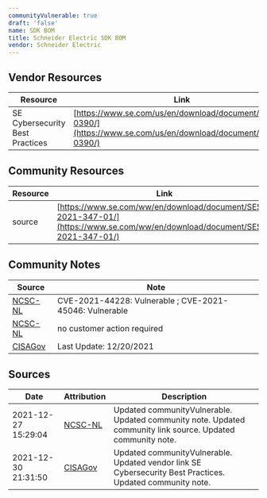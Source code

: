 ```yaml
---
communityVulnerable: true
draft: 'false'
name: SDK BOM
title: Schneider Electric SDK BOM
vendor: Schneider Electric
---
```


## Vendor Resources
| Resource | Link |
| --- | --- |
| SE Cybersecurity Best Practices | [https://www.se.com/us/en/download/document/7EN52-0390/](https://www.se.com/us/en/download/document/7EN52-0390/) |

## Community Resources
| Resource | Link |
| --- | --- |
| source | [https://www.se.com/ww/en/download/document/SESB-2021-347-01/](https://www.se.com/ww/en/download/document/SESB-2021-347-01/) |

## Community Notes
| Source | Note |
| --- | --- |
| [NCSC-NL](https://github.com/NCSC-NL/log4shell/blob/main/software/README.md) | CVE-2021-44228: Vulnerable ; CVE-2021-45046: Vulnerable </ul> |
| [NCSC-NL](https://github.com/NCSC-NL/log4shell/blob/main/software/README.md) | no customer action required |
| [CISAGov](https://raw.githubusercontent.com/cisagov/log4j-affected-db/develop/README.md) | Last Update: 12/20/2021 |

## Sources
| Date | Attribution | Description |
| --- | --- | --- |
| 2021-12-27 15:29:04 | [NCSC-NL](https://github.com/NCSC-NL/log4shell/blob/main/software/README.md) | Updated communityVulnerable. Updated community note. Updated community link source. Updated community note.  |
| 2021-12-30 21:31:50 | [CISAGov](https://raw.githubusercontent.com/cisagov/log4j-affected-db/develop/README.md) | Updated communityVulnerable. Updated vendor link SE Cybersecurity Best Practices. Updated community note.  |
